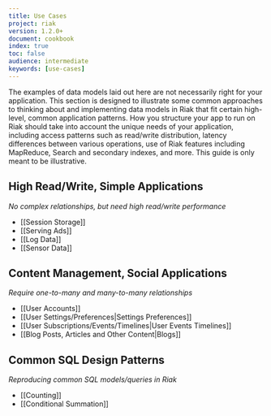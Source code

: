 ```yaml
---
title: Use Cases
project: riak
version: 1.2.0+
document: cookbook
index: true
toc: false
audience: intermediate
keywords: [use-cases]
---
```


The examples of data models laid out here are not necessarily right for
your application. This section is designed to illustrate some common
approaches to thinking about and implementing data models in Riak that
fit certain high-level, common application patterns. How you structure
your app to run on Riak should take into account the unique needs of
your application, including access patterns such as read/write distribution,
latency differences between various operations, use of Riak features
including MapReduce, Search and secondary indexes, and more. This guide
is only meant to be illustrative.

## High Read/Write, Simple Applications

*No complex relationships, but need high read/write performance*

* [[Session Storage]]
* [[Serving Ads]]
* [[Log Data]]
* [[Sensor Data]]

## Content Management, Social Applications

*Require one-to-many and many-to-many relationships*

* [[User Accounts]]
* [[User Settings/Preferences|Settings Preferences]]
* [[User Subscriptions/Events/Timelines|User Events Timelines]]
* [[Blog Posts, Articles and Other Content|Blogs]]

## Common SQL Design Patterns

*Reproducing common SQL models/queries in Riak*

* [[Counting]]
* [[Conditional Summation]]

